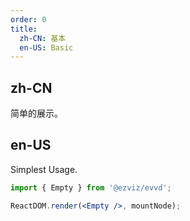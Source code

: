 ```yaml
---
order: 0
title:
  zh-CN: 基本
  en-US: Basic
---
```


## zh-CN

简单的展示。

## en-US

Simplest Usage.

```jsx
import { Empty } from '@ezviz/evvd';

ReactDOM.render(<Empty />, mountNode);
```
